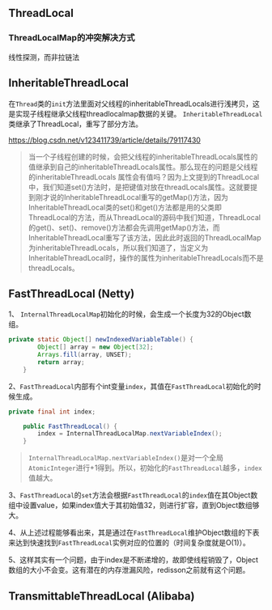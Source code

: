 ## ThreadLocal


### ThreadLocalMap的冲突解决方式
线性探测，而非拉链法

## InheritableThreadLocal
在`Thread`类的`init`方法里面对父线程的inheritableThreadLocals进行浅拷贝，这是实现子线程继承父线程threadlocalmap数据的关键。
`InheritableThreadLocal`类继承了ThreadLocal，重写了部分方法。

https://blog.csdn.net/v123411739/article/details/79117430
> 当一个子线程创建的时候，会把父线程的inheritableThreadLocals属性的值继承到自己的inheritableThreadLocals属性。那么现在的问题是父线程的inheritableThreadLocals
属性会有值吗？因为上文提到的ThreadLocal中，我们知道set()方法时，是把键值对放在threadLocals属性。这就要提到刚才说的InheritableThreadLocal重写的getMap()方法，因为InheritableThreadLocal类的set()和get()方法都是用的父类即ThreadLocal的方法，而从ThreadLocal的源码中我们知道，ThreadLocal的get()、set()、remove()方法都会先调用getMap()方法，而InheritableThreadLocal重写了该方法，因此此时返回的ThreadLocalMap为inheritableThreadLocals，所以我们知道了，当定义为InheritableThreadLocal时，操作的属性为inheritableThreadLocals而不是threadLocals。


## FastThreadLocal (Netty)
1、 `InternalThreadLocalMap`初始化的时候，会生成一个长度为32的Object数组。
```java
private static Object[] newIndexedVariableTable() {
        Object[] array = new Object[32];
        Arrays.fill(array, UNSET);
        return array;
    }
```

2、`FastThreadLocal`内部有个int变量`index`，其值在`FastThreadLocal`初始化的时候生成。
```java
private final int index;

    public FastThreadLocal() {
        index = InternalThreadLocalMap.nextVariableIndex();
    }
```
> `InternalThreadLocalMap.nextVariableIndex()`是对一个全局`AtomicInteger`进行+1得到。所以，初始化的`FastThreadLocal`越多，`index`值越大。

3、`FastThreadLocal`的`set`方法会根据`FastThreadLocal`的`index`值在其Object数组中设置value，如果index值大于其初始值32，则进行扩容，直到Object数组够大。

4、从上述过程能够看出来，其是通过在`FastThreadLocal`维护Object数组的下表来达到快速找到`FastThreadLocal`实例对应的位置的（时间复杂度就是O(1)）。

5、这样其实有一个问题，由于index是不断递增的，故即使线程销毁了，Object数组的大小不会变。这有潜在的内存泄漏风险，redisson之前就有这个问题。



## TransmittableThreadLocal (Alibaba)


